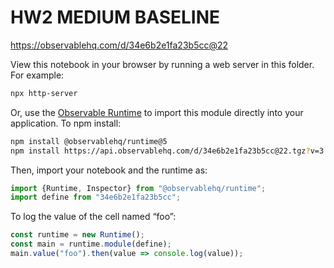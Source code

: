 # HW2 MEDIUM BASELINE

https://observablehq.com/d/34e6b2e1fa23b5cc@22

View this notebook in your browser by running a web server in this folder. For
example:

~~~sh
npx http-server
~~~

Or, use the [Observable Runtime](https://github.com/observablehq/runtime) to
import this module directly into your application. To npm install:

~~~sh
npm install @observablehq/runtime@5
npm install https://api.observablehq.com/d/34e6b2e1fa23b5cc@22.tgz?v=3
~~~

Then, import your notebook and the runtime as:

~~~js
import {Runtime, Inspector} from "@observablehq/runtime";
import define from "34e6b2e1fa23b5cc";
~~~

To log the value of the cell named “foo”:

~~~js
const runtime = new Runtime();
const main = runtime.module(define);
main.value("foo").then(value => console.log(value));
~~~
